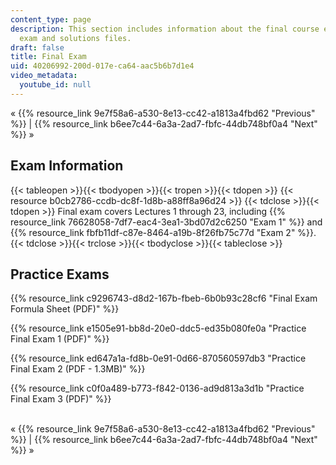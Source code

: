 ```yaml
---
content_type: page
description: This section includes information about the final course exam, including
  exam and solutions files.
draft: false
title: Final Exam
uid: 40206992-200d-017e-ca64-aac5b6b7d1e4
video_metadata:
  youtube_id: null
---
```

« {{% resource_link 9e7f58a6-a530-8e13-cc42-a1813a4fbd62 "Previous" %}} | {{% resource_link b6ee7c44-6a3a-2ad7-fbfc-44db748bf0a4 "Next" %}} »

## Exam Information

{{< tableopen >}}{{< tbodyopen >}}{{< tropen >}}{{< tdopen >}}
{{< resource b0cb2786-ccdb-dc8f-1d8b-a88ff8a96d24 >}}
{{< tdclose >}}{{< tdopen >}}
Final exam covers Lectures 1 through 23, including {{% resource_link 76628058-7df7-eac4-3ea1-3bd07d2c6250 "Exam 1" %}} and {{% resource_link fbfb11df-c87e-8464-a19b-8f26fb75c77d "Exam 2" %}}.
{{< tdclose >}}{{< trclose >}}{{< tbodyclose >}}{{< tableclose >}}

## Practice Exams

{{% resource_link c9296743-d8d2-167b-fbeb-6b0b93c28cf6 "Final Exam Formula Sheet (PDF)" %}} 

  
{{% resource_link e1505e91-bb8d-20e0-ddc5-ed35b080fe0a "Practice Final Exam 1 (PDF)" %}}

{{% resource_link ed647a1a-fd8b-0e91-0d66-870560597db3 "Practice Final Exam 2 (PDF - 1.3MB)" %}}

{{% resource_link c0f0a489-b773-f842-0136-ad9d813a3d1b "Practice Final Exam 3 (PDF)" %}}   
 

« {{% resource_link 9e7f58a6-a530-8e13-cc42-a1813a4fbd62 "Previous" %}} | {{% resource_link b6ee7c44-6a3a-2ad7-fbfc-44db748bf0a4 "Next" %}} »